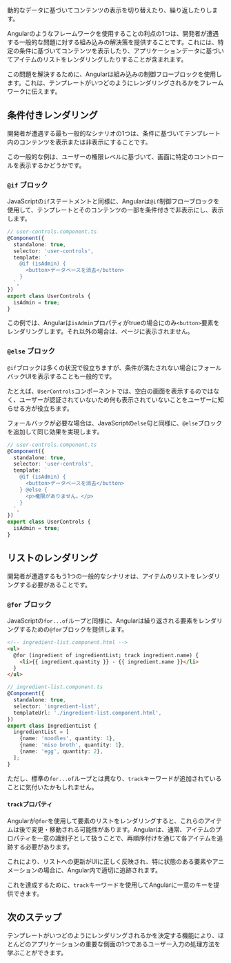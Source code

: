 <docs-decorative-header title="条件分岐とループ" imgSrc="adev/src/assets/images/directives.svg"> <!-- markdownlint-disable-line -->
動的なデータに基づいてコンテンツの表示を切り替えたり、繰り返したりします。
</docs-decorative-header>

Angularのようなフレームワークを使用することの利点の1つは、開発者が遭遇する一般的な問題に対する組み込みの解決策を提供することです。これには、特定の条件に基づいてコンテンツを表示したり、アプリケーションデータに基づいてアイテムのリストをレンダリングしたりすることが含まれます。

この問題を解決するために、Angularは組み込みの制御フローブロックを使用します。これは、テンプレートがいつどのようにレンダリングされるかをフレームワークに伝えます。

## 条件付きレンダリング

開発者が遭遇する最も一般的なシナリオの1つは、条件に基づいてテンプレート内のコンテンツを表示または非表示にすることです。

この一般的な例は、ユーザーの権限レベルに基づいて、画面に特定のコントロールを表示するかどうかです。

### `@if` ブロック

JavaScriptの`if`ステートメントと同様に、Angularは`@if`制御フローブロックを使用して、テンプレートとそのコンテンツの一部を条件付きで非表示にし、表示します。

```ts
// user-controls.component.ts
@Component({
  standalone: true,
  selector: 'user-controls',
  template: `
    @if (isAdmin) {
      <button>データベースを消去</button>
    }
  `,
})
export class UserControls {
  isAdmin = true;
}
```

この例では、Angularは`isAdmin`プロパティがtrueの場合にのみ`<button>`要素をレンダリングします。それ以外の場合は、ページに表示されません。

### `@else` ブロック

`@if`ブロックは多くの状況で役立ちますが、条件が満たされない場合にフォールバックUIを表示することも一般的です。

たとえば、`UserControls`コンポーネントでは、空白の画面を表示するのではなく、ユーザーが認証されていないため何も表示されていないことをユーザーに知らせる方が役立ちます。

フォールバックが必要な場合は、JavaScriptの`else`句と同様に、`@else`ブロックを追加して同じ効果を実現します。

```ts
// user-controls.component.ts
@Component({
  standalone: true,
  selector: 'user-controls',
  template: `
    @if (isAdmin) {
      <button>データベースを消去</button>
    } @else {
      <p>権限がありません。</p>
    }
  `,
})
export class UserControls {
  isAdmin = true;
}
```

## リストのレンダリング

開発者が遭遇するもう1つの一般的なシナリオは、アイテムのリストをレンダリングする必要があることです。

### `@for` ブロック

JavaScriptの`for...of`ループと同様に、Angularは繰り返される要素をレンダリングするための`@for`ブロックを提供します。

```html
<!-- ingredient-list.component.html -->
<ul>
  @for (ingredient of ingredientList; track ingredient.name) {
    <li>{{ ingredient.quantity }} - {{ ingredient.name }}</li>
  }
</ul>
```

```ts
// ingredient-list.component.ts
@Component({
  standalone: true,
  selector: 'ingredient-list',
  templateUrl: './ingredient-list.component.html',
})
export class IngredientList {
  ingredientList = [
    {name: 'noodles', quantity: 1},
    {name: 'miso broth', quantity: 1},
    {name: 'egg', quantity: 2},
  ];
}
```

ただし、標準の`for...of`ループとは異なり、`track`キーワードが追加されていることに気付いたかもしれません。

#### `track`プロパティ

Angularが`@for`を使用して要素のリストをレンダリングすると、これらのアイテムは後で変更・移動される可能性があります。Angularは、通常、アイテムのプロパティを一意の識別子として扱うことで、再順序付けを通じて各アイテムを追跡する必要があります。

これにより、リストへの更新がUIに正しく反映され、特に状態のある要素やアニメーションの場合に、Angular内で適切に追跡されます。

これを達成するために、`track`キーワードを使用してAngularに一意のキーを提供できます。

## 次のステップ

テンプレートがいつどのようにレンダリングされるかを決定する機能により、ほとんどのアプリケーションの重要な側面の1つであるユーザー入力の処理方法を学ぶことができます。

<docs-pill-row>
  <docs-pill title="ユーザーインタラクションの処理" href="essentials/handling-user-interaction" />
</docs-pill-row>
